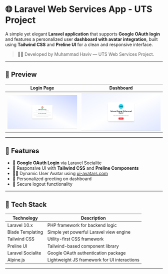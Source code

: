 # 🌐 Laravel Web Services App - UTS Project

A simple yet elegant **Laravel application** that supports **Google OAuth login** and features a personalized user **dashboard with avatar integration**, built using **Tailwind CSS** and **Preline UI** for a clean and responsive interface.

> 🧑‍💻 Developed by Muhammad Haviv — UTS Web Services Project.

---

## 📸 Preview

| Login Page | Dashboard |
|------------|-----------|
| ![Login Screenshot](public/Screenshot/login.png) | ![Dashboard Screenshot](public/Screenshot/dashboard.png) |

---

## 🔑 Features

- 🔐 **Google OAuth Login** via Laravel Socialite
- 🎨 Responsive UI with **Tailwind CSS** and **Preline Components**
- 🧍‍♂️ Dynamic User Avatar using [ui-avatars.com](https://ui-avatars.com)
- 💬 Personalized greeting on dashboard
- 🚪 Secure logout functionality

---

## 🧰 Tech Stack

| Technology      | Description                                  |
|-----------------|----------------------------------------------|
| Laravel 10.x    | PHP framework for backend logic              |
| Blade Templating| Simple yet powerful Laravel view engine      |
| Tailwind CSS    | Utility-first CSS framework                  |
| Preline UI      | Tailwind-based component library             |
| Laravel Socialite| Google OAuth authentication package         |
| Alpine.js       | Lightweight JS framework for UI interactions |

---